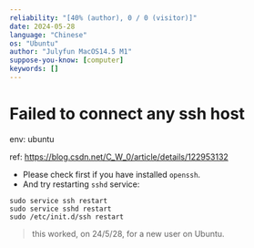 ```yaml
---
reliability: "[40% (author), 0 / 0 (visitor)]"
date: 2024-05-28
language: "Chinese"
os: "Ubuntu"
author: "Julyfun MacOS14.5 M1"
suppose-you-know: [computer]
keywords: []
---
```


# Failed to connect any ssh host

env: ubuntu

ref: https://blog.csdn.net/C_W_0/article/details/122953132

- Please check first if you have installed `openssh`.
- And try restarting `sshd` service:

```
sudo service ssh restart
sudo service sshd restart
sudo /etc/init.d/ssh restart
```

> this worked, on 24/5/28, for a new user on Ubuntu.

